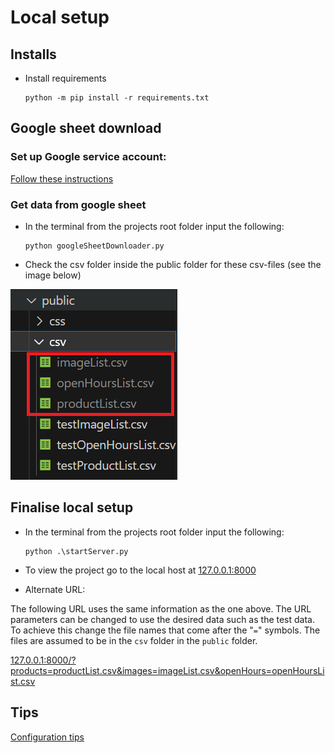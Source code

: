 # Local setup

## Installs

* Install requirements

    ``` 
    python -m pip install -r requirements.txt
    ```

## Google sheet download

### Set up Google service account:
[Follow these instructions](serviceAccount.md)

### Get data from google sheet

* In the terminal from the projects root folder input the following: 

    ```
    python googleSheetDownloader.py
    ```

* Check the csv folder inside the public folder for these csv-files (see the image below)

![Image of public folder including csv-files](images/CsvFileLocation.png)

## Finalise local setup

* In the terminal from the projects root folder input the following: 

    ```
    python .\startServer.py
    ```

* To view the project go to the local host at [127.0.0.1:8000](http://127.0.0.1:8000/)
* Alternate URL:

The following URL uses the same information as the one above.
The URL parameters can be changed to use the desired data such as the test data.
To achieve this change the file names that come after the "`=`" symbols.
The files are assumed to be in the `csv` folder in the `public` folder.

[127.0.0.1:8000/?products=productList.csv&images=imageList.csv&openHours=openHoursList.csv](http://127.0.0.1:8000/?products=productList.csv&images=imageList.csv&openHours=openHoursList.csv)

## Tips
[Configuration tips](configuration.md)
